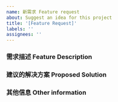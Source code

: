 ```yaml
---
name: 新需求 Feature request
about: Suggest an idea for this project
title: '[Feature Request]'
labels: ''
assignees: ''
---
```


### 需求描述 Feature Description

<!-- 您的想法是否与已有问题有关? 请描述。简明扼要的描述你的需求、想法、建议。-->
<!-- Is your feature request related to a problem? Please describe. This should be a clear and concise description of what the problem is. -->

### 建议的解决方案 Proposed Solution

<!-- 描述您想要的解决方案。简明扼要的描述你想要的 -->
<!-- Describe the solution you'd like. This should be a clear and concise description of what you want to happen. -->

### 其他信息 Other information

<!-- 如截图等其他信息可以贴在这里。 -->
<!-- Other information such as screenshots can be posted here. -->
